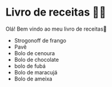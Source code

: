 # Livro de receitas :man_cook:

Olá! Bem vindo ao meu livro de receitas:wave:

- Strogonoff de frango
- Pavê
- Bolo de cenoura
- Bolo de chocolate
- bolo de fubá
- Bolo de maracujá
- Bolo de ameixa
